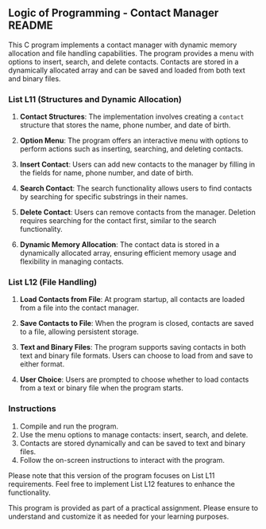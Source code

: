 ## Logic of Programming - Contact Manager README

This C program implements a contact manager with dynamic memory allocation and file handling capabilities. The program provides a menu with options to insert, search, and delete contacts. Contacts are stored in a dynamically allocated array and can be saved and loaded from both text and binary files.

### List L11 (Structures and Dynamic Allocation)

1. **Contact Structures**: The implementation involves creating a `contact` structure that stores the name, phone number, and date of birth.

2. **Option Menu**: The program offers an interactive menu with options to perform actions such as inserting, searching, and deleting contacts.

3. **Insert Contact**: Users can add new contacts to the manager by filling in the fields for name, phone number, and date of birth.

4. **Search Contact**: The search functionality allows users to find contacts by searching for specific substrings in their names.

5. **Delete Contact**: Users can remove contacts from the manager. Deletion requires searching for the contact first, similar to the search functionality.

6. **Dynamic Memory Allocation**: The contact data is stored in a dynamically allocated array, ensuring efficient memory usage and flexibility in managing contacts.

### List L12 (File Handling)

1. **Load Contacts from File**: At program startup, all contacts are loaded from a file into the contact manager.

2. **Save Contacts to File**: When the program is closed, contacts are saved to a file, allowing persistent storage.

3. **Text and Binary Files**: The program supports saving contacts in both text and binary file formats. Users can choose to load from and save to either format.

4. **User Choice**: Users are prompted to choose whether to load contacts from a text or binary file when the program starts.

### Instructions

1. Compile and run the program.
2. Use the menu options to manage contacts: insert, search, and delete.
3. Contacts are stored dynamically and can be saved to text and binary files.
4. Follow the on-screen instructions to interact with the program.

Please note that this version of the program focuses on List L11 requirements. Feel free to implement List L12 features to enhance the functionality.

This program is provided as part of a practical assignment. Please ensure to understand and customize it as needed for your learning purposes.
